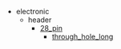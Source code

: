 * electronic
  * header
    * [28_pin](electronic/header/28_pin)
      * [through_hole_long](electronic/header/28_pin/through_hole_long)
